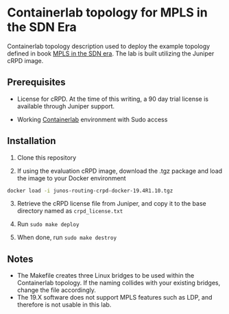 # Containerlab topology for MPLS in the SDN Era

Containerlab topology description used to deploy the example topology defined in book [MPLS in the SDN era](https://www.oreilly.com/library/view/mpls-in-the/9781491905449/). The lab is built utilizing the Juniper cRPD image.

## Prerequisites

- License for cRPD. At the time of this writing, a 90 day trial license is available through Juniper support.

- Working [Containerlab](https://containerlab.dev) environment with Sudo access

## Installation

1. Clone this repository

2. If using the evaluation cRPD image, download the .tgz package and load the image to your Docker environment

 ```bash
 docker load -i junos-routing-crpd-docker-19.4R1.10.tgz
 ```

3. Retrieve the cRPD license file from Juniper, and copy it to the base directory named as `crpd_license.txt`

4. Run `sudo make deploy`

5. When done, run `sudo make destroy`

## Notes

- The Makefile creates three Linux bridges to be used within the Containerlab topology. If the naming collides with your existing bridges, change the file accordingly.
- The 19.X software does not support MPLS features such as LDP, and therefore is not usable in this lab.
